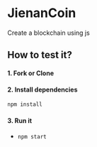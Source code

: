 # JienanCoin
Create a blockchain using js

## How to test it?

#### 1. Fork or Clone

#### 2. Install dependencies

```bash
npm install
```

#### 3. Run it

- `npm start`
